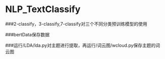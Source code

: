 # NLP_TextClassify
###2-classify，3-classify,7-classify对三个不同分类预训练模型的使用

###bertData保存数据

###运行/LDA/lda.py对主题进行提取，再运行/词云图/wcloud.py保存主题的词云图
